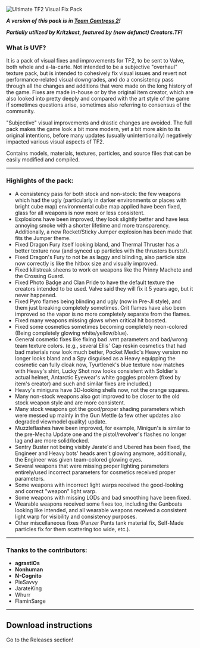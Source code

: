 ![Ultimate TF2 Visual Fix Pack](https://repository-images.githubusercontent.com/137119799/07c36100-c67c-11e9-8e64-0a7d96c86704)

***A version of this pack is in [Team Comtress 2](https://github.com/mastercomfig/team-comtress-2)!***

***Partially utilized by Kritzkast, featured by (now defunct) Creators.TF!***

### What *is* UVF?

It is a pack of visual fixes and improvements for TF2, to be sent to Valve, both whole and a-la-carte. Not intended to be a subjective "overhaul" texture pack, but is intended to cohesively fix visual issues and revert not performance-related visual downgrades, and do a consistency pass through all the changes and additions that were made on the long history of the game. Fixes are made in-house or by the original item creator, which are also looked into pretty deeply and compared with the art style of the game if sometimes questions arise, sometimes also referring to consensus of the community. 

"Subjective" visual improvements and drastic changes are avoided. The full pack makes the game look a bit more modern, yet a bit more akin to its original intentions, before many updates (usually unintentionally) negatively impacted various visual aspects of TF2.

Contains models, materials, textures, particles, and source files that can be easily modified and compiled.

---

### Highlights of the pack:

* A consistency pass for both stock and non-stock: the few weapons which had the ugly (particularly in darker environments or places with bright cube map) environmental cube map applied have been fixed, glass for all weapons is now more or less consistent.
* Explosions have been improved, they look slightly better and have less annoying smoke with a shorter lifetime and more transparency. Additionally, a new Rocket/Sticky Jumper explosion has been made that fits the Jumper theme.
* Fixed Dragon Fury itself looking bland, and Thermal Thruster has a better texture now (and synced up particles with the thrusters bursts!).
* Fixed Dragon's Fury to not be as laggy and blinding, also particle size now correctly is like the hitbox size and visually improved.
* Fixed killstreak sheens to work on weapons like the Prinny Machete and the Crossing Guard.
* Fixed Photo Badge and Clan Pride to have the default texture the creators intended to be used. Valve said they will fix it 5 years ago, but it never happened.
* Fixed Pyro flames being blinding and ugly (now in Pre-JI style), and them just breaking completely sometimes. Crit flames have also been improved so the vapor is no more completely separate from the flames.
* Fixed many weapons missing glows when critical hit boosted.
* Fixed some cosmetics sometimes becoming completely neon-colored (Being completely glowing white/yellow/blue).
* General cosmetic fixes like fixing bad .vmt parameters and bad/wrong team texture colors. (e.g., several Ellis' Cap reskin cosmetics that had bad materials now look much better, Pocket Medic's Heavy version no longer looks bland and a Spy disguised as a Heavy equipping the cosmetic can fully cloak now, Tyurtlenek's blue texture now matches with Heavy's shirt, Lucky Shot now looks consistent with Soldier's actual helmet, Antarctic Eyewear's white goggles problem (fixed by item's creator) and such and similar fixes are included.)
* Heavy's miniguns have 3D-looking shells now, not the orange squares.
* Many non-stock weapons also got improved to be closer to the old stock weapon style and are more consistent.
* Many stock weapons got the good/proper shading parameters which were messed up mainly in the Gun Mettle (a few other updates also degraded viewmodel quality) update.
* Muzzleflashes have been improved, for example, Minigun's is similar to the pre-Mecha Update one and the pistol/revolver's flashes no longer lag and are more solid/locked.
* Sentry Buster not being visibly Jarate'd and Ubered has been fixed, the Engineer and Heavy bots' heads aren't glowing anymore, additionally, the Engineer was given team-colored glowing eyes.
* Several weapons that were missing proper lighting parameters entirely/used incorrect parameters for cosmetics received proper parameters.
* Some weapons with incorrect light warps received the good-looking and correct "weapon" light warp.
* Some weapons with missing LODs and bad smoothing have been fixed.
* Wearable weapons received some fixes too, including the Gunboats looking like intended, and all wearable weapons received a consistent light warp for visibility and consistency purposes.
* Other miscellaneous fixes (Panzer Pants tank material fix, Self-Made particles fix for them scattering too wide, etc.).

---

### Thanks to the contributors:

* **agrastiOs**
* **Nonhuman**
* **N-Cognito**
* PieSavvy
* JarateKing
* Whurr
* FlaminSarge

---

## Download instructions
Go to the Releases section!
